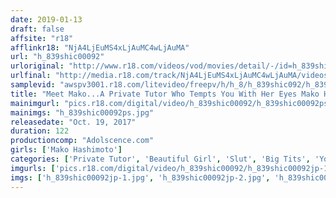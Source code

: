 ```yaml
---
date: 2019-01-13
draft: false
affsite: "r18"
afflinkr18: "NjA4LjEuMS4xLjAuMC4wLjAuMA"
url: "h_839shic00092"
urloriginal: "http://www.r18.com/videos/vod/movies/detail/-/id=h_839shic00092"
urlfinal: "http://media.r18.com/track/NjA4LjEuMS4xLjAuMC4wLjAuMA/videos/vod/movies/detail/-/id=h_839shic00092"
samplevid: "awspv3001.r18.com/litevideo/freepv/h/h_8/h_839shic092/h_839shic092_dmb_w.mp4"
title: "Meet Mako...A Private Tutor Who Tempts You With Her Eyes Mako Hashimoto"
mainimgurl: "pics.r18.com/digital/video/h_839shic00092/h_839shic00092ps.jpg"
mainimgs: "h_839shic00092ps.jpg"
releasedate: "Oct. 19, 2017"
duration: 122
productioncomp: "Adolscence.com"
girls: ['Mako Hashimoto']
categories: ['Private Tutor', 'Beautiful Girl', 'Slut', 'Big Tits', 'Youthful', 'Featured Actress', 'Hi-Def']
imgurls: ['pics.r18.com/digital/video/h_839shic00092/h_839shic00092jp-1.jpg', 'pics.r18.com/digital/video/h_839shic00092/h_839shic00092jp-2.jpg', 'pics.r18.com/digital/video/h_839shic00092/h_839shic00092jp-3.jpg', 'pics.r18.com/digital/video/h_839shic00092/h_839shic00092jp-4.jpg', 'pics.r18.com/digital/video/h_839shic00092/h_839shic00092jp-5.jpg', 'pics.r18.com/digital/video/h_839shic00092/h_839shic00092jp-6.jpg', 'pics.r18.com/digital/video/h_839shic00092/h_839shic00092jp-7.jpg', 'pics.r18.com/digital/video/h_839shic00092/h_839shic00092jp-8.jpg', 'pics.r18.com/digital/video/h_839shic00092/h_839shic00092jp-9.jpg', 'pics.r18.com/digital/video/h_839shic00092/h_839shic00092jp-10.jpg', 'pics.r18.com/digital/video/h_839shic00092/h_839shic00092jp-11.jpg', 'pics.r18.com/digital/video/h_839shic00092/h_839shic00092jp-12.jpg', 'pics.r18.com/digital/video/h_839shic00092/h_839shic00092jp-13.jpg', 'pics.r18.com/digital/video/h_839shic00092/h_839shic00092jp-14.jpg', 'pics.r18.com/digital/video/h_839shic00092/h_839shic00092jp-15.jpg', 'pics.r18.com/digital/video/h_839shic00092/h_839shic00092jp-16.jpg', 'pics.r18.com/digital/video/h_839shic00092/h_839shic00092jp-17.jpg', 'pics.r18.com/digital/video/h_839shic00092/h_839shic00092jp-18.jpg', 'pics.r18.com/digital/video/h_839shic00092/h_839shic00092jp-19.jpg', 'pics.r18.com/digital/video/h_839shic00092/h_839shic00092jp-20.jpg']
imgs: ['h_839shic00092jp-1.jpg', 'h_839shic00092jp-2.jpg', 'h_839shic00092jp-3.jpg', 'h_839shic00092jp-4.jpg', 'h_839shic00092jp-5.jpg', 'h_839shic00092jp-6.jpg', 'h_839shic00092jp-7.jpg', 'h_839shic00092jp-8.jpg', 'h_839shic00092jp-9.jpg', 'h_839shic00092jp-10.jpg', 'h_839shic00092jp-11.jpg', 'h_839shic00092jp-12.jpg', 'h_839shic00092jp-13.jpg', 'h_839shic00092jp-14.jpg', 'h_839shic00092jp-15.jpg', 'h_839shic00092jp-16.jpg', 'h_839shic00092jp-17.jpg', 'h_839shic00092jp-18.jpg', 'h_839shic00092jp-19.jpg', 'h_839shic00092jp-20.jpg']
---
```

